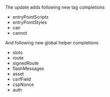 The update adds following new tag completions

- entryPointScripts
- entryPointStyles
- can
- cannot

And following new global helper completions

- slots
- route
- signedRoute
- flashMessages
- asset
- csrfField
- cspNonce
- auth
